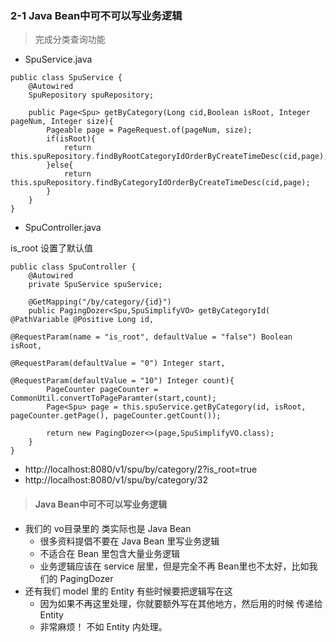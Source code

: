 ### 2-1 Java Bean中可不可以写业务逻辑

> 完成分类查询功能

- SpuService.java 

```
public class SpuService {
    @Autowired
    SpuRepository spuRepository;

    public Page<Spu> getByCategory(Long cid,Boolean isRoot, Integer pageNum, Integer size){
        Pageable page = PageRequest.of(pageNum, size);
        if(isRoot){
            return this.spuRepository.findByRootCategoryIdOrderByCreateTimeDesc(cid,page);
        }else{
            return this.spuRepository.findByCategoryIdOrderByCreateTimeDesc(cid,page);
        }
    }
}
```

- SpuController.java

is_root 设置了默认值

```
public class SpuController {
    @Autowired
    private SpuService spuService;

    @GetMapping("/by/category/{id}")
    public PagingDozer<Spu,SpuSimplifyVO> getByCategoryId( @PathVariable @Positive Long id,
                                                           @RequestParam(name = "is_root", defaultValue = "false") Boolean isRoot,
                                                           @RequestParam(defaultValue = "0") Integer start,
                                                           @RequestParam(defaultValue = "10") Integer count){
        PageCounter pageCounter = CommonUtil.convertToPageParamter(start,count);
        Page<Spu> page = this.spuService.getByCategory(id, isRoot, pageCounter.getPage(), pageCounter.getCount());

        return new PagingDozer<>(page,SpuSimplifyVO.class);
    }
}
```

- http://localhost:8080/v1/spu/by/category/2?is_root=true
- http://localhost:8080/v1/spu/by/category/32

> #### Java Bean中可不可以写业务逻辑

- 我们的 vo目录里的 类实际也是 Java Bean
    - 很多资料提倡不要在 Java Bean 里写业务逻辑
    - 不适合在 Bean 里包含大量业务逻辑
    - 业务逻辑应该在 service 层里，但是完全不再 Bean里也不太好，比如我们的 PagingDozer
- 还有我们 model 里的 Entity 有些时候要把逻辑写在这
    - 因为如果不再这里处理，你就要额外写在其他地方，然后用的时候 传递给 Entity
    - 非常麻烦！ 不如 Entity 内处理。